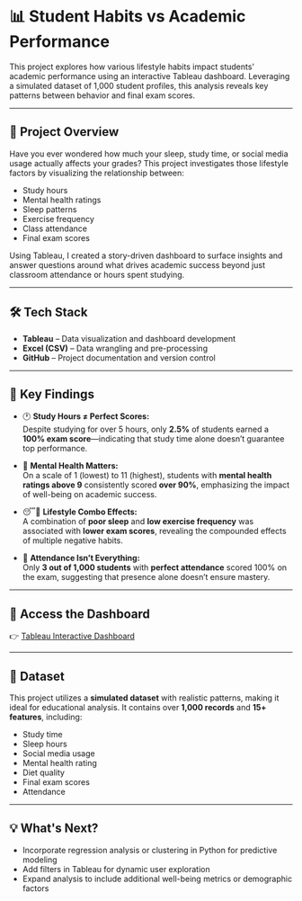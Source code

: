 # 📊 Student Habits vs Academic Performance

This project explores how various lifestyle habits impact students' academic performance using an interactive Tableau dashboard. Leveraging a simulated dataset of 1,000 student profiles, this analysis reveals key patterns between behavior and final exam scores.

---

## 🚀 Project Overview

Have you ever wondered how much your sleep, study time, or social media usage actually affects your grades? This project investigates those lifestyle factors by visualizing the relationship between:

- Study hours  
- Mental health ratings  
- Sleep patterns  
- Exercise frequency  
- Class attendance  
- Final exam scores  

Using Tableau, I created a story-driven dashboard to surface insights and answer questions around what drives academic success beyond just classroom attendance or hours spent studying.

---

## 🛠️ Tech Stack

- **Tableau** – Data visualization and dashboard development  
- **Excel (CSV)** – Data wrangling and pre-processing  
- **GitHub** – Project documentation and version control  

---

## 📌 Key Findings

- 🕐 **Study Hours ≠ Perfect Scores:**  
  Despite studying for over 5 hours, only **2.5%** of students earned a **100% exam score**—indicating that study time alone doesn’t guarantee top performance.

- 🧠 **Mental Health Matters:**  
  On a scale of 1 (lowest) to 11 (highest), students with **mental health ratings above 9** consistently scored **over 90%**, emphasizing the impact of well-being on academic success.

- 😴💪 **Lifestyle Combo Effects:**  
  A combination of **poor sleep** and **low exercise frequency** was associated with **lower exam scores**, revealing the compounded effects of multiple negative habits.

- 🏫 **Attendance Isn’t Everything:**  
  Only **3 out of 1,000 students** with **perfect attendance** scored 100% on the exam, suggesting that presence alone doesn’t ensure mastery.

---

## 📎 Access the Dashboard

👉 [Tableau Interactive Dashboard](https://public.tableau.com/views/studentsexamscoreproject/SummaryReport?:language=en-US&:sid=&:redirect=auth&:display_count=n&:origin=viz_share_link )

---

## 📁 Dataset

This project utilizes a **simulated dataset** with realistic patterns, making it ideal for educational analysis. It contains over **1,000 records** and **15+ features**, including:

- Study time  
- Sleep hours  
- Social media usage  
- Mental health rating  
- Diet quality  
- Final exam scores  
- Attendance  

---

## 💡 What's Next?

- Incorporate regression analysis or clustering in Python for predictive modeling  
- Add filters in Tableau for dynamic user exploration  
- Expand analysis to include additional well-being metrics or demographic factors



